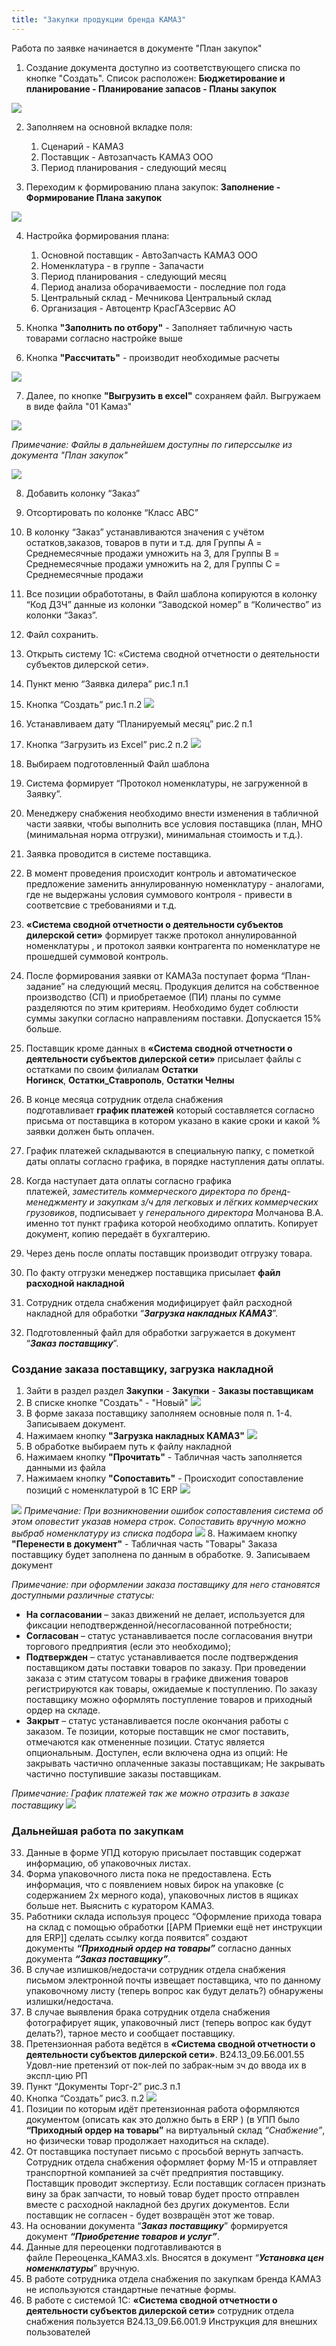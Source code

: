 ```yaml
---
title: "Закупки продукции бренда КАМАЗ"
---
```


Работа по заявке начинается в документе "План закупок"

1. Создание документа доступно из соответствующего списка по кнопке "Создать". 
Список расположен: **Бюджетирование и планирование - Планирование запасов - Планы закупок**

![](ERP/_attach/Pasted%20image%2020230515103612.png)

2. Заполняем на основной вкладке поля:
	1. Сценарий - КАМАЗ
	2. Поставщик - Автозапчасть КАМАЗ ООО
	3. Период планирования - следующий месяц

3. Переходим к формированию плана закупок: **Заполнение - Формирование Плана закупок**

![](ERP/_attach/Pasted%20image%2020230516105846.png)

4. Настройка формирования плана:
	1. Основной поставщик - АвтоЗапчасть КАМАЗ ООО
	2. Номенклатура - в группе - Запачасти
	3. Период планирования - следующий месяц
	4. Период анализа оборачиваемости - последние пол года
	5. Центральный склад - Мечникова Центральный склад
	6. Организация - Автоцентр КрасГАЗсервис АО

5. Кнопка **"Заполнить по отбору"** - Заполняет табличную часть товарами согласно настройке выше

6. Кнопка **"Рассчитать"** - производит необходимые расчеты

![](ERP/_attach/Pasted%20image%2020230515133358.png)

7. Далее, по кнопке **"Выгрузить в excel"** сохраняем файл. Выгружаем в виде файла "01 Камаз"

![](ERP/_attach/Pasted%20image%2020230515163739.png)

*Примечание: Файлы в дальнейшем доступны по гиперссылке из документа "План закупок"*

![](ERP/_attach/Pasted%20image%2020230515170202.png)

8.  Добавить колонку “Заказ”
9.  Отсортировать по колонке “Класс ABC”
10.  В колонку “Заказ” устанавливаются значения с учётом остатков,заказов, товаров в пути и т.д. для Группы A = Среднемесячные продажи умножить на 3, для Группы B = Среднемесячные продажи умножить на 2, для Группы C = Среднемесячные продажи
11.  Все позиции обработотаны, в Файл шаблона копируются в колонку “Код ДЗЧ” данные из колонки “Заводской номер” в “Количество” из колонки “Заказ”.
12.  Файл сохранить.
13.  Открыть систему 1С: «Система сводной отчетности о деятельности субъектов дилерской сети».
14.  Пункт меню “Заявка дилера” рис.1 п.1
15.  Кнопка “Создать” рис.1 п.2 ![](https://rusalgo.github.io/howto//UPP/_attach/20220811110417.png)
16.  Устанавливаем дату “Планируемый месяц” рис.2 п.1
17.  Кнопка “Загрузить из Excel” рис.2 п.2 ![](https://rusalgo.github.io/howto//UPP/_attach/20220811115906.png)
18.  Выбираем подготовленный Файл шаблона
19.  Система формирует “Протокол номенклатуры, не загруженной в Заявку”.
20.  Менеджеру снабжения необходимо внести изменения в табличной части заявки, чтобы выполнить все условия поставщика (план, МНО (минимальная норма отгрузки), минимальная стоимость и т.д.).
21.  Заявка проводится в системе поставщика.
22.  В момент проведения происходит контроль и автоматическое предложение заменить аннулированную номенклатуру - аналогами, где не выдержаны условия суммового контроля - привести в соответсвие с требованиями и т.д.
23.  **«Система сводной отчетности о деятельности субъектов дилерской сети»** формирует также протокол аннулированной номенклатуры , и протокол заявки контрагента по номенклатуре не прошедшей суммовой контроль.
24.  После формирования заявки от КАМАЗа поступает форма “План-задание” на следующий месяц. Продукция делится на собственное производство (СП) и приобретаемое (ПИ) планы по сумме разделяются по этим критериям. Необходимо будет соблюсти суммы закупки согласно направлениям поставки. Допускается 15% больше.
25.  Поставщик кроме данных в **«Система сводной отчетности о деятельности субъектов дилерской сети»** присылает файлы с остатками по своим филиалам **Остатки Ногинск**, **Остатки_Ставрополь**, **Остатки Челны**
26. В конце месяца сотрудник отдела снабжения подготавливает **график платежей** который составляется согласно присьма от поставщика в котором указано в какие сроки и какой % заявки должен быть оплачен.
27. График платежей складываются в специальную папку, с пометкой даты оплаты согласно графика, в порядке наступления даты оплаты.
28. Когда наступает дата оплаты согласно графика платежей, _заместитель коммерческого директора по бренд-менеджменту и закупкам з/ч для легковых и лёгких коммерческих грузовиков_, подписывает у _генерального директора_ Молчанова В.А. именно тот пункт графика которой необходимо оплатить. Копирует документ, копию передаёт в бухгалтерию.
29. Через день после оплаты поставщик производит отгрузку товара.
30. По факту отгрузки менеджер поставщика присылает **файл расходной накладной**

31. Сотрудник отдела снабжения модифицирует файл расходной накладной для обработки “_**Загрузка накладных КАМАЗ**_”. 
32. Подготовленный файл для обработки загружается в документ “_**Заказ поставщику**_”. 

### Cоздание заказа поставщику, загрузка накладной

1. Зайти в раздел раздел **Закупки** - **Закупки** - **Заказы поставщикам**
2. В списке кнопке "Создать" - "Новый"
![](ERP/_attach/Pasted%20image%2020230516160242.png)
3. В форме заказа поставщику заполняем основные поля п. 1-4. Записываем документ.
4. Нажимаем кнопку **"Загрузка накладных КАМАЗ"** 
![](ERP/_attach/Pasted%20image%2020230516160612.png)
5. В обработке выбираем путь к файлу накладной
6. Нажимаем кнопку **"Прочитать"** - Табличная часть заполняется данными из файла
7. Нажимаем кнопку **"Сопоставить"** - Происходит сопоставление позиций с номенклатурой в 1C ERP
![](ERP/_attach/Pasted%20image%2020230516161339.png)

![](ERP/_attach/Pasted%20image%2020230516163816.png)
*Примечание: При возникновении ошибок сопоставления система об этом оповестит указав номера строк. Сопоставить вручную можно выбраб номенклатуру из списка подбора*
![](ERP/_attach/Pasted%20image%2020230516164205.png)
8. Нажимаем кнопку **"Перенести в документ"** - Табличная часть "Товары" Заказа поставщику будет заполнена по данным в обработке.
9. Записываем документ

*Примечание: при оформлении заказа поставщику для него становятся доступными различные статусы:*
- **На согласовании** – заказ движений не делает, используется для фиксации неподтвержденной/несогласованной потребности;
- **Согласован** – статус устанавливается после согласования внутри торгового предприятия (если это необходимо);
- **Подтвержден** – статус устанавливается после подтверждения поставщиком даты поставки товаров по заказу. При проведении заказа с этим статусом товары в графике движения товаров регистрируются как товары, ожидаемые к поступлению. По заказу поставщику можно оформлять поступление товаров и приходный ордер на складе.
- **Закрыт** – статус устанавливается после окончания работы с заказом. Те позиции, которые поставщик не смог поставить, отмечаются как отмененные позиции. Статус является опциональным. Доступен, если включена одна из опций: Не закрывать частично оплаченные заказы поставщикам; Не закрывать частично поступившие заказы поставщикам.

*Примечание: График платежей так же можно отразить в заказе поставщику*
![](ERP/_attach/Pasted%20image%2020230516205605.png)

### Дальнейшая работа по закупкам
33.  Данные в форме УПД которую присылает поставщик содержат информацию, об упаковочных листах.
34.  Форма упаковочного листа пока не предоставлена. Есть информация, что с появлением новых бирок на упаковке (с содержанием 2х мерного кода), упаковочных листов в ящиках больше нет. Выяснить с куратором КАМАЗ.
35.  Работники склада используя процесс “Оформление прихода товара на склад с помощью обработки [[АРМ Приемки ещё нет инструкции для ERP]] сделать ссылку когда появится” создают документы ***“Приходный ордер на товары”*** согласно данных документа ***“Заказ поставщику”***.
36.  В случае излишков/недостачи сотрудник отдела снабжения письмом электронной почты извещает поставщика, что по данному упаковочному листу (теперь вопрос как будут делать?) обнаружены излишки/недостача.
37.  В случае выявления брака сотрудник отдела снабжения фотографирует ящик, упаковочный лист (теперь вопрос как будут делать?), тарное место и сообщает поставщику.
38.  Претензионная работа ведётся в **«Система сводной отчетности о деятельности субъектов дилерской сети»**. В24.13_09.Б6.001.55 Удовл-ние претензий от пок-лей по забрак-ным зч до ввода их в экспл-цию РП
39.  Пункт “Документы Торг-2” рис.3 п.1
40.  Кнопка “Создать” рис3. п.2 ![](https://rusalgo.github.io/howto//UPP/_attach/20220822163425.png)
41.  Позиции по которым идёт претензионная работа оформляются документом (описать как это должно быть в ERP ) (в УПП было **“Приходный ордер на товары”** на виртуальный склад _“Снабжение”_, но физически товар продолжает находиться на складе).
42.  От поставщика поступает письмо с просьбой вернуть запчасть. Сотрудник отдела снабжения оформляет форму М-15 и отправляет транспортной компанией за счёт предприятия поставщику. Поставщик проводит экспертизу. Если поставщик согласен признать вину за брак запчасти, то новый товар будет просто отправлен вместе с расходной накладной без других документов. Если поставщик не согласен - будет возвращён этот же товар.
43.  На основании документа “_**Заказ поставщику**_” формируется документ _**“Приобретение товаров и услуг”**_.
44.  Данные для переоценки подготавливаются в файле Переоценка_КАМАЗ.xls. Вносятся в документ “_**Установка цен номенклатуры**_” вручную.
45.  В работе сотрудника отдела снабжения по закупкам бренда КАМАЗ не используются стандартные печатные формы.
46.  В работе с системой 1С: **«Система сводной отчетности о деятельности субъектов дилерской сети»** сотрудник отдела снабжения пользуется В24.13_09.Б6.001.9 Инструкция для внешних пользователей